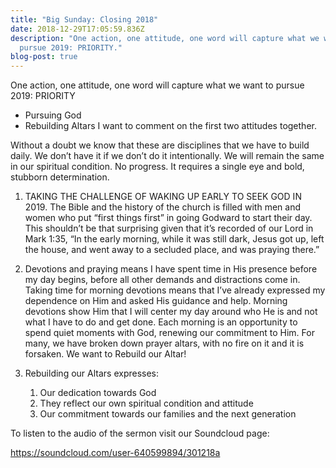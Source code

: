 ```yaml
---
title: "Big Sunday: Closing 2018"
date: 2018-12-29T17:05:59.836Z
description: "One action, one attitude, one word will capture what we want to
  pursue 2019: PRIORITY."
blog-post: true
---
```

One action, one attitude, one word will capture what we want to pursue 2019: PRIORITY

* Pursuing God
* Rebuilding Altars
  I want to comment on the first two attitudes together.

Without a doubt we know that these are disciplines that we have to build daily. We don’t have it if we don’t do it intentionally. We will remain the same in our spiritual condition. No progress. It requires a single eye and bold, stubborn determination.

1. TAKING THE CHALLENGE OF WAKING UP EARLY TO SEEK GOD IN 2019. The Bible and the history of the church is filled with men and women who put “first things first” in going Godward to start their day. This shouldn’t be that surprising given that it’s recorded of our Lord in Mark 1:35, “In the early morning, while it was still dark, Jesus got up, left the house, and went away to a secluded place, and was praying there.”
2. Devotions and praying means I have spent time in His presence before my day begins, before all other demands and distractions come in. Taking time for morning devotions means that I’ve already expressed my dependence on Him and asked His guidance and help. Morning devotions show Him that I will center my day around who He is and not what I have to do and get done. Each morning is an opportunity to spend quiet moments with God, renewing our commitment to Him.  For many, we have broken down prayer altars, with no fire on it and it is forsaken. We want to Rebuild our Altar!
3. Rebuilding our Altars expresses:

   1. Our dedication towards God
   2. They reflect our own spiritual condition and attitude
   3. Our commitment towards our families and the next generation

To listen to the audio of the sermon visit our Soundcloud page:

<https://soundcloud.com/user-640599894/301218a>